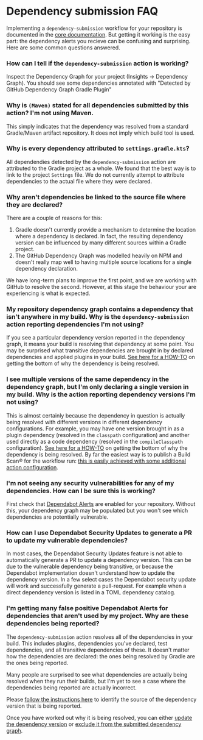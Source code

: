 # Dependency submission FAQ

Implementing a `dependency-submission` workflow for your repository is documented in the
[core documentation](./dependency-submission.md). 
But getting it working is the easy part: the dependency alerts you recieve can be confusing and surprising.
Here are some common questions answered.

### How can I tell if the `dependency-submission` action is working?
Inspect the Dependency Graph for your project (Insights -> Dependency Graph). You should see some dependencies annotated with "Detected by GitHub Dependency Graph Gradle Plugin"

### Why is `(Maven)` stated for all dependencies submitted by this action? I'm not using Maven.
This simply indicates that the dependency was resolved from a standard Gradle/Maven artifact repository. It does not imply which build tool is used.

### Why is every dependency attributed to `settings.gradle.kts`? 
All dependendies detected by the `dependency-submission` action are attributed to the Gradle project as a whole. We found that the best way is to link to the project `Settings` file.
We do not currently attempt to attribute dependencies to the actual file where they were declared.

### Why aren't dependencies be linked to the source file where they are declared?
There are a couple of reasons for this:
1. Gradle doesn't currently provide a mechanism to determine the location where a dependency is declared. In fact, the resulting dependency version can be influenced by many different sources within a Gradle project.
2. The GitHub Dependency Graph was modelled heavily on NPM and doesn't really map well to having multiple source locations for a single dependency declaration. 

We have long-term plans to improve the first point, and we are working with GitHub to resolve the second. However, at this stage the behaviour your are experiencing is what is expected.

### My repository dependency graph contains a dependency that isn't anywhere in my build. Why is the `dependency-submission` action reporting dependencies I'm not using?
If you see a particular dependency version reported in the dependency graph, it means your build is resolving that dependency at some point. 
You may be surprised what transitive dependencies are brought in by declared dependencies and applied plugins in your build.
[See here for a HOW-TO](https://github.com/gradle/actions/blob/main/docs/dependency-submission.md#resolving-a-dependency-vulnerability) on getting the bottom of why the dependency is being resolved.

### I see multiple versions of the same dependency in the dependency graph, but I'm only declaring a single version in my build. Why is the action reporting dependency versions I'm not using?
This is almost certainly because the dependency in question is actually being resolved with different versions in different dependency configurations. 
For example, you may have one version brought in as a plugin dependency (resolved in the `classpath` configuration) and another used directly as a code dependency (resolved in the `compileClasspath` configuration).
[See here for a HOW-TO](https://github.com/gradle/actions/blob/main/docs/dependency-submission.md#resolving-a-dependency-vulnerability) on getting the bottom of why the dependency is being resolved. 
By far the easiest way is to publish a Build Scan® for the workflow run: [this is easily achieved with some additional action configuration](https://github.com/gradle/actions/blob/main/docs/dependency-submission.md#publishing-a-develocity-build-scan-from-your-dependency-submission-workflow).

### I'm not seeing any security vulnerabilities for any of my dependencies. How can I be sure this is working?
First check that [Dependabot Alerts](https://docs.github.com/en/code-security/dependabot/dependabot-alerts/about-dependabot-alerts) are enabled for your repository. 
Without this, your dependency graph may be populated but you won't see which dependencies are potentially vulnerable.

### How can I use Dependabot Security Updates to generate a PR to update my vulnerable dependencies?
In most cases, the Dependabot Security Updates feature is not able to automatically generate a PR to update a dependency version. 
This can be due to the vulnerable dependency being transitive, or because the Dependabot implementation doesn't understand how to update the dependency version.
In a few select cases the Dependabot security update will work and successfully generate a pull-request. For example when a direct dependency version is listed in a TOML dependency catalog.

### I'm getting many false positive Dependabot Alerts for dependencies that aren't used by my project. Why are these dependencies being reported?
The `dependency-submission` action resolves all of the dependencies in your build. This includes plugins, dependencies you've declared, test dependencies, and all transitive dependencies of these. 
It doesn't matter how the dependencies are declared: the ones being resolved by Gradle are the ones being reported.

Many people are surprised to see what dependencies are actually being resolved when they run their builds, but I'm yet to see a case where the dependencies being reported are actually incorrect. 

Please [follow the instructions here](https://github.com/gradle/actions/blob/main/docs/dependency-submission.md#finding-the-source-of-a-dependency-vulnerability) to identify the source of the dependency version that is being reported.

Once you have worked out why it is being resolved, you can either [update the dependency version](https://github.com/gradle/actions/blob/main/docs/dependency-submission.md#updating-the-dependency-version) 
or [exclude it from the submitted dependency graph](https://github.com/gradle/actions/blob/main/docs/dependency-submission.md#limiting-the-dependencies-that-appear-in-the-dependency-graph).

